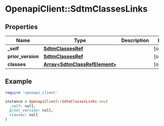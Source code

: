 # OpenapiClient::SdtmClassesLinks

## Properties

| Name | Type | Description | Notes |
| ---- | ---- | ----------- | ----- |
| **_self** | [**SdtmClassesRef**](SdtmClassesRef.md) |  | [optional] |
| **prior_version** | [**SdtmClassesRef**](SdtmClassesRef.md) |  | [optional] |
| **classes** | [**Array&lt;SdtmClassRefElement&gt;**](SdtmClassRefElement.md) |  | [optional] |

## Example

```ruby
require 'openapi_client'

instance = OpenapiClient::SdtmClassesLinks.new(
  _self: null,
  prior_version: null,
  classes: null
)
```

